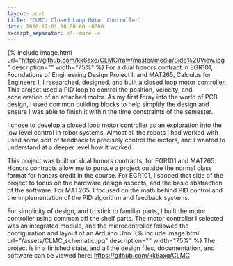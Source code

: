 ```yaml
---
layout: post
title: "CLMC: Closed Loop Motor Controller"
date: 2020-12-01 10:00:00 -0000
excerpt_separator: <!--more-->
---
```

{% include image.html url="https://github.com/kk6axq/CLMC/raw/master/media/Side%20View.jpg" description="" width="75%" %}
For a dual honors contract in EGR101, Foundations of Engineering Design Project I, and MAT265, Calculus for Engineers I, I researched, designed, and built a closed loop motor controller. This project used a PID loop to control the position, velocity, and acceleration of an attached motor. As my first foray into the world of PCB design, I used common building blocks to help simplify the design and ensure I was able to finish it within the time constraints of the semester.
<!--more-->

I chose to develop a closed loop motor controller as an exploration into the low level control in robot systems. Almost all the robots I had worked with used some sort of feedback to precisely control the motors, and I wanted to understand at a deeper level how it worked.

This project was built on dual honors contracts, for EGR101 and MAT265. Honors contracts allow me to pursue a project outside the normal class format for honors credit in the course. For EGR101, I scoped that side of the project to focus on the hardware design aspects, and the basic abstraction of the software. For MAT265, I focused on the math behind PID control and the implementation of the PID algorithm and feedback systems.

For simplicity of design, and to stick to familiar parts, I built the motor controller using common off the shelf parts. The motor controller I selected was an integrated module, and the microcontroller followed the configuration and layout of an Arduino Uno.
{% include image.html url="/assets/CLMC_schematic.jpg" description="" width="75%" %}
The project is in a finished state, and all the design files, documentation, and software can be viewed here: https://github.com/kk6axq/CLMC
